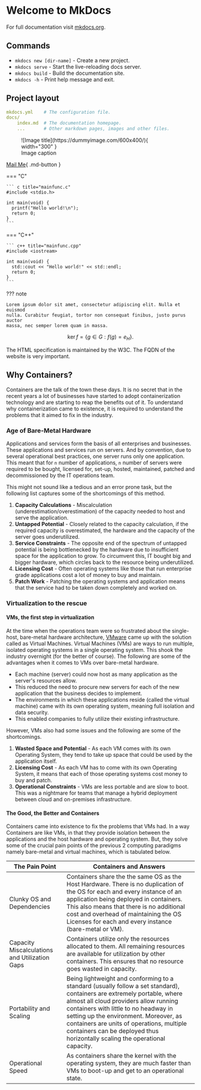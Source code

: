 # Welcome to MkDocs

For full documentation visit [mkdocs.org](https://www.mkdocs.org).

## Commands

* `mkdocs new [dir-name]` - Create a new project.
* `mkdocs serve` - Start the live-reloading docs server.
* `mkdocs build` - Build the documentation site.
* `mkdocs -h` - Print help message and exit.

## Project layout

```yml title="mkdocs.yml" 
mkdocs.yml    # The configuration file.
docs/
    index.md  # The documentation homepage.
    ...       # Other markdown pages, images and other files.
```
<figure markdown>
  ![Image title](https://dummyimage.com/600x400/){ width="300" }
  <figcaption>Image caption</figcaption>
</figure>

[Mail Me](mailto:patrickambrosericky@gmail.com){ .md-button }



=== "C"

    ``` c title="mainfunc.c"
    #include <stdio.h>

    int main(void) {
      printf("Hello world!\n");
      return 0;
    }
    ```

=== "C++"

    ``` c++ title="mainfunc.cpp"
    #include <iostream>

    int main(void) {
      std::cout << "Hello world!" << std::endl;
      return 0;
    }
    ```

??? note

    Lorem ipsum dolor sit amet, consectetur adipiscing elit. Nulla et euismod
    nulla. Curabitur feugiat, tortor non consequat finibus, justo purus auctor
    massa, nec semper lorem quam in massa.


$$
\operatorname{ker} f=\{g\in G:f(g)=e_{H}\}{\mbox{.}}
$$

The HTML specification is maintained by the W3C. The FQDN of the website is very important.



## Why Containers?
Containers are the talk of the town these days. It is no secret that in the recent years a lot of businesses have started to adopt containerization technology and are starting to reap the benefits out of it. To understand why containerization came to existence, it is required to understand the problems that it aimed to fix in the industry.

### Age of Bare-Metal Hardware
Applications and services form the basis of all enterprises and businesses. These applications and services run on servers. And by convention, due to several operational best practices, one server runs only one application. This meant that for `n` number of applications, `n` number of servers were required to be bought, licensed for, set-up, hosted, maintained, patched and decommissioned by the IT operations team.

This might not sound like a tedious and an error prone task, but the following list captures some of the shortcomings of this method.
1. **Capacity Calculations** - Miscalculation (underestimation/overestimation) of the capacity needed to host and serve the application.
2. **Untapped Potential** - Closely related to the capacity calculation, if the required capacity is overestimated, the hardware and the capacity of the server goes underutilized.
3. **Service Constraints** - The opposite end of the spectrum of untapped potential is being bottlenecked by the hardware due to insufficient space for the application to grow. To circumvent this, IT bought big and bigger hardware, which circles back to the resource being underutilized.
4. **Licensing Cost** - Often operating systems like those that run enterprise grade applications cost a lot of money to buy and maintain.
5. **Patch Work** - Patching the operating systems and application means that the service had to be taken down completely and worked on.

### Virtualization to the rescue

#### VMs, the first step in virtualization
At the time when the operations team were so frustrated about the single-host, bare-metal hardware architecture, [VMware](https://www.vmware.com/) came up with the solution called as Virtual Machines. Virtual Machines (VMs) are ways to run multiple, isolated operating systems in a single operating system. This shook the industry overnight (for the better of course). The following are some of the advantages when it comes to VMs over bare-metal hardware.
- Each machine (server) could now host as many application as the server's resources allow.
- This reduced the need to procure new servers for each of the new application that the business decides to implement.
- The environments in which these applications reside (called the virtual machine) came with its own operating system, meaning full isolation and data security.
- This enabled companies to fully utilize their existing infrastructure.

However, VMs also had some issues and the following are some of the shortcomings.

1. **Wasted Space and Potential** - As each VM comes with its own Operating System, they tend to take up space that could be used by the application itself.
2. **Licensing Cost** - As each VM has to come with its own Operating System, it means that each of those operating systems cost money to buy and patch.
3. **Operational Constraints** -  VMs are less portable and are slow to boot. This was a nightmare for teams that manage a hybrid deployment between cloud and on-premises infrastructure.

#### The Good, the Better and Containers
Containers came into existence to fix the problems that VMs had. In a way Containers are like VMs, in that they provide isolation between the applications and the host hardware and operating system. But, they solve some of the crucial pain points of the previous 2 computing paradigms namely bare-metal and virtual machines, which is tabulated below.

| The Pain Point                                | Containers and Answers                                                                                                                                                                                                                                                                                                                                                         |
| --------------------------------------------- | ------------------------------------------------------------------------------------------------------------------------------------------------------------------------------------------------------------------------------------------------------------------------------------------------------------------------------------------------------------------------------ |
| Clunky OS and Dependencies                    | Containers share the the same OS as the Host Hardware. There is no duplication of the OS for each and every instance of an application being deployed in containers. This also means that there is no additional cost and overhead of maintaining the OS Licenses for each and every instance (bare-metal or VM).                                                              |
| Capacity Miscalculations and Utilization Gaps | Containers utilize only the resources allocated to them. All remaining resources are available for utilization by other containers. This ensures that no resource goes wasted in capacity.                                                                                                                                                                                     |
| Portability and Scaling                       | Being lightweight and conforming to a standard (usually follow a set standard), containers are extremely portable, where almost all cloud providers allow running containers with little to no headway in setting up the environment. Moreover, as containers are units of operations, multiple containers can be deployed thus horizontally scaling the operational capacity. |
| Operational Speed                             | As containers share the kernel with the operating system, they are much faster than VMs to boot-up and get to an operational state.                                                                                                                                                                                                                                                                                                                                                                                |
